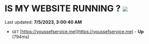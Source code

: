 # IS MY WEBSITE RUNNING ? [![](https://img.shields.io/static/v1?label=Sponsor&message=%E2%9D%A4&logo=GitHub&color=%23fe8e86)](https://github.com/sponsors/<username>)

Last updated: **7/5/2023, 3:00:40 AM**

- `GET` [https://youssefservice.me](https://youssefservice.me) - **Up** (794ms)
